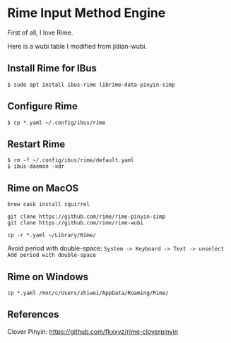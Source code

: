 # Rime Input Method Engine

First of all, I love Rime.

Here is a wubi table I modified from jidian-wubi.

## Install Rime for IBus

```
$ sudo apt install ibus-rime librime-data-pinyin-simp
```

## Configure Rime

```
$ cp *.yaml ~/.config/ibus/rime
```

## Restart Rime

```
$ rm -f ~/.config/ibus/rime/default.yaml
$ ibus-daemon -xdr
```

## Rime on MacOS

```
brew cask install squirrel

git clone https://github.com/rime/rime-pinyin-simp
git clone https://github.com/rime/rime-wubi

cp -r *.yaml ~/Library/Rime/
```

Avoid period with double-space: `System -> Keyboard -> Text -> unselect Add period with double-space`

## Rime on Windows

```
cp *.yaml /mnt/c/Users/zhiwei/AppData/Roaming/Rime/
```

## References

Clover Pinyin: https://github.com/fkxxyz/rime-cloverpinyin
